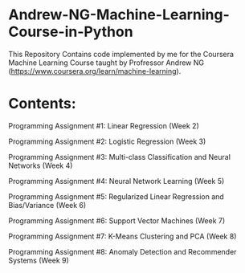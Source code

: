 # Andrew-NG-Machine-Learning-Course-in-Python
This Repository Contains code implemented by me for the Coursera Machine Learning Course taught by Profressor Andrew NG (https://www.coursera.org/learn/machine-learning).

# Contents:

Programming Assignment #1: Linear Regression (Week 2)

Programming Assignment #2: Logistic Regression (Week 3)

Programming Assignment #3: Multi-class Classification and Neural Networks (Week 4)

Programming Assignment #4: Neural Network Learning (Week 5)

Programming Assignment #5: Regularized Linear Regression and Bias/Variance (Week 6)

Programming Assignment #6: Support Vector Machines (Week 7)

Programming Assignment #7: K-Means Clustering and PCA (Week 8)

Programming Assignment #8: Anomaly Detection and Recommender Systems (Week 9)
